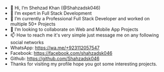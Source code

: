 - 👋 Hi, I’m Shehzad Khan (@Shahzadsk046)
- 👀 I’m expert in Full Stack Development
- 🌱 I’m currently a Professional Full Stack Developer and worked on multiple 50+ Projects
- 💞️ I’m looking to collaborate on Web and Mobile App Projects
- 📫 How to reach me it's very simple just message me on any following social networks
- WhatsApp: https://wa.me/+923112057547
- Facebook: https://facebook.com/shahzadsk046
- Github: https://github.com/Shahzadsk046
- Thanks for visiting my profile hope you got some interesting projects.
<!---
Shahzadsk046/Shahzadsk046 is a ✨ special ✨ repository because its `README.md` (this file) appears on your GitHub profile.
You can click the Preview link to take a look at your changes.
--->
